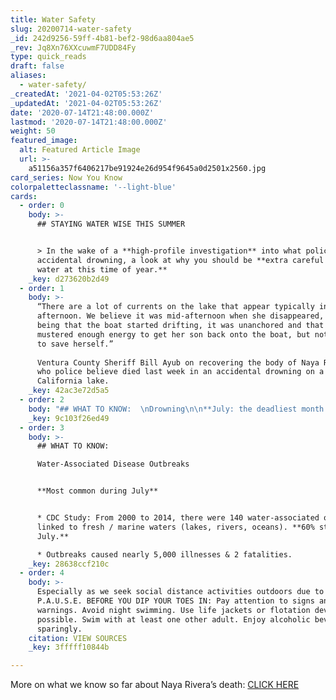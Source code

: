 ```yaml
---
title: Water Safety
slug: 20200714-water-safety
_id: 242d9256-59ff-4b81-bef2-98d6aa804ae5
_rev: Jq8Xn76XXcuwmF7UDD84Fy
type: quick_reads
draft: false
aliases:
  - water-safety/
_createdAt: '2021-04-02T05:53:26Z'
_updatedAt: '2021-04-02T05:53:26Z'
date: '2020-07-14T21:48:00.000Z'
lastmod: '2020-07-14T21:48:00.000Z'
weight: 50
featured_image:
  alt: Featured Article Image
  url: >-
    a51156a357f6406217be91924e26d954f9645a0d2501x2560.jpg
card_series: Now You Know
colorpaletteclassname: '--light-blue'
cards:
  - order: 0
    body: >-
      ## STAYING WATER WISE THIS SUMMER


      > In the wake of a **high-profile investigation** into what police call an
      accidental drowning, a look at why you should be **extra careful in the
      water at this time of year.**
    _key: d273620b2d49
  - order: 1
    body: >-
      “There are a lot of currents on the lake that appear typically in the
      afternoon. We believe it was mid-afternoon when she disappeared, the idea
      being that the boat started drifting, it was unanchored and that she
      mustered enough energy to get her son back onto the boat, but not enough
      to save herself.”  
        
      Ventura County Sheriff Bill Ayub on recovering the body of Naya Rivera,
      who police believe died last week in an accidental drowning on a
      California lake.
    _key: 42ac3e72d5a5
  - order: 2
    body: "## WHAT TO KNOW:  \nDrowning\n\n**July: the deadliest month for drowning**\n\n* Drowning is the **#1 cause of accidental deaths in children** ages 1 to 4.\n* **_For all ages,_** drowning is the **#5 cause of accidental deaths.**\n* Men & boys are more likely to drown;\_**80% of deaths are male**.\n* **Alcohol use** is involved in up to 70% of drowning deaths."
    _key: 9c103f26ed49
  - order: 3
    body: >-
      ## WHAT TO KNOW:  

      Water-Associated Disease Outbreaks


      **Most common during July**


      * CDC Study: From 2000 to 2014, there were 140 water-associated outbreaks
      linked to fresh / marine waters (lakes, rivers, oceans). **60% started in
      July.**

      * Outbreaks caused nearly 5,000 illnesses & 2 fatalities.
    _key: 28638ccf210c
  - order: 4
    body: >-
      Especially as we seek social distance activities outdoors due to COVID-19:
      P.A.U.S.E. BEFORE YOU DIP YOUR TOES IN: Pay attention to signs and caution
      warnings. Avoid night swimming. Use life jackets or flotation devices when
      possible. Swim with at least one other adult. Enjoy alcoholic beverages
      sparingly.
    citation: VIEW SOURCES
    _key: 3fffff10844b

---
```

More on what we know so far about Naya Rivera’s death: [CLICK HERE](https://www.cnn.com/2020/07/13/entertainment/naya-rivera-search-body-found/index.html?utm_source=twCNNi&utm_term=link&utm_medium=social&utm_content=2020-07-13T21%3A21%3A00)